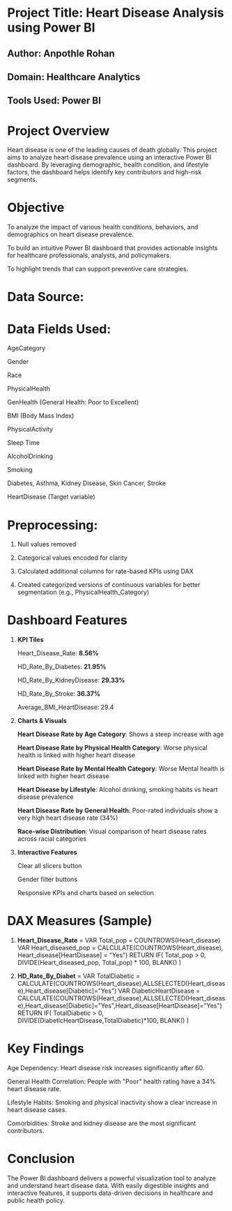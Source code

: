 # Project Title: Heart Disease Analysis using Power BI
## Author: Anpothle Rohan
## Domain: Healthcare Analytics
## Tools Used: Power BI



# Project Overview
Heart disease is one of the leading causes of death globally. This project aims to analyze heart disease prevalence using an interactive Power BI dashboard. By leveraging demographic, health condition, and lifestyle factors, the dashboard helps identify key contributors and high-risk segments.

# Objective
To analyze the impact of various health conditions, behaviors, and demographics on heart disease prevalence.

To build an intuitive Power BI dashboard that provides actionable insights for healthcare professionals, analysts, and policymakers.

To highlight trends that can support preventive care strategies.

# Data Source:




# Data Fields Used:

AgeCategory

Gender

Race

PhysicalHealth

GenHealth (General Health: Poor to Excellent)

BMI (Body Mass Index)

PhysicalActivity

Sleep Time

AlcoholDrinking

Smoking

Diabetes, Asthma, Kidney Disease, Skin Cancer, Stroke

HeartDisease (Target variable)


# Preprocessing:

1. Null values removed

2. Categorical values encoded for clarity

3. Calculated additional columns for rate-based KPIs using DAX

4. Created categorized versions of continuous variables for better segmentation (e.g., PhysicalHealth_Category)


# Dashboard Features
1. **KPI Tiles**

      Heart_Disease_Rate: **8.56%**
   
      HD_Rate_By_Diabetes: **21.95%**
      
      HD_Rate_By_KidneyDisease: **29.33%**
      
      HD_Rate_By_Stroke: **36.37%**
      
      Average_BMI_HeartDisease: 29.4

2. **Charts & Visuals**

      **Heart Disease Rate by Age Category**: Shows a steep increase with age
      
      **Heart Disease Rate by Physical Health Category**: Worse physical health is linked with higher heart disease

      **Heart Disease Rate by Mental Health Category**: Worse Mental health is linked with higher heart disease
      
      **Heart Disease by Lifestyle**: Alcohol drinking, smoking habits vs heart disease prevalence
      
      **Heart Disease Rate by General Health**: Poor-rated individuals show a very high heart disease rate (34%)
      
      **Race-wise Distribution**: Visual comparison of heart disease rates across racial categories

3. **Interactive Features**

      Clear all slicers button
      
      Gender filter buttons
      
      Responsive KPIs and charts based on selection

# **DAX Measures (Sample)**

  1.
        **Heart_Disease_Rate** = 
          VAR Total_pop = COUNTROWS(Heart_disease)
          VAR Heart_diseased_pop = CALCULATE(COUNTROWS(Heart_disease), Heart_disease[HeartDisease] = "Yes")
          RETURN
          IF(
              Total_pop > 0,
              DIVIDE(Heart_diseased_pop, Total_pop) * 100,
              BLANK()
          )

   2.
        **HD_Rate_By_Diabet** = 
            VAR TotalDiabetic = CALCULATE(COUNTROWS(Heart_disease),ALLSELECTED(Heart_disease),Heart_disease[Diabetic]="Yes")
            VAR DiabeticHeartDisease = CALCULATE(COUNTROWS(Heart_disease),ALLSELECTED(Heart_disease),Heart_disease[Diabetic]="Yes",Heart_disease[HeartDisease]="Yes")
            RETURN
            IF(
                TotalDiabetic > 0,
                DIVIDE(DiabeticHeartDisease,TotalDiabetic)*100,
                BLANK()
            )

# **Key Findings**

  Age Dependency: Heart disease risk increases significantly after 60.
    
  General Health Correlation: People with "Poor" health rating have a 34% heart disease rate.
    
  Lifestyle Habits: Smoking and physical inactivity show a clear increase in heart disease cases.
    
  Comorbidities: Stroke and kidney disease are the most significant contributors.


# **Conclusion**
The Power BI dashboard delivers a powerful visualization tool to analyze and understand heart disease data. With easily digestible insights and interactive features, it supports data-driven decisions in healthcare and public health policy.



